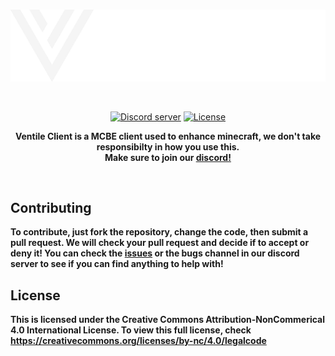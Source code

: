 <br>
<div align="center">
  <p>
    <a href="https://ventile-client.github.io/Web/"><img src="https://github.com/Ventile-Client/OtherSource/blob/main/Assets/Images/Banner.png?raw=true" width="600" alt="Ventile Banner" /></a>
  </p>
  <br/>
  <p>
    <a href="https://discord.gg/ventile"><img src="https://img.shields.io/discord/732833913705201736?color=5865F2&logo=discord&logoColor=white" alt="Discord server"/></a>
    <a href="https://creativecommons.org/licenses/by-nc/4.0/"><img src="https://img.shields.io/static/v1?label=license&message=BY-NC%204.0&color=orange&logo=creative%20commons&logoColor=white" alt="License"/></a>
  </p>
  <p>
    <b>Ventile Client<b> is a MCBE client used to enhance minecraft, we don't take responsibilty in how you use this.<br>
    Make sure to join our <a href="discord.gg/ventile">discord!</a>
  </p>
</div>
<br>

## Contributing
To contribute, just fork the repository, change the code, then submit a pull request. 
We will check your pull request and decide if to accept or deny it!
You can check the <a href="https://github.com/Ventile-Client/Launcher/issues">issues</a> or the bugs channel in our discord server to see if you can find anything to help with!

## License
This is licensed under the Creative Commons Attribution-NonCommerical 4.0 International License. 
To view this full license, check https://creativecommons.org/licenses/by-nc/4.0/legalcode
